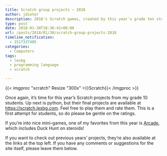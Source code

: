 ```yaml
---
title: Scratch group projects – 2018
author: jdieter
description: 2018's Scratch games, created by this year's grade ten students
type: post
date: 2018-01-30T18:36:41+00:00
url: /posts/2018/01/30/scratch-group-projects-2018
timeline_notification:
  - 1517337405
categories:
  - Computers
tags:
  - lesbg
  - programming language
  - scratch

---
```

{{< imgproc "scratch" Resize "300x" >}}Scratch{{< /imgproc >}}

Once again, it&#8217;s time for this year&#8217;s Scratch projects from my grade 10 students. Up next is python, but their final projects are available at <https://scratch.lesbg.com>. Feel free to play them and rate them. This is a first attempt for students, so do please be gentle on the ratings.

If you&#8217;re into nice mini-games, one of my favorites from this year is [Arcade][1], which includes Duck Hunt on steroids!

If you want to check out previous years&#8217; projects, they&#8217;re also available at the links at the top left. If you have any comments or suggestions for the site itself, please leave them below.

 [1]: https://scratch.lesbg.com/play_game.php?year=2018&game=Arcade.sb2
